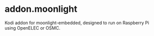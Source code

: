 # addon.moonlight
Kodi addon for moonlight-embedded, designed to run on Raspberry Pi using OpenELEC or OSMC.
